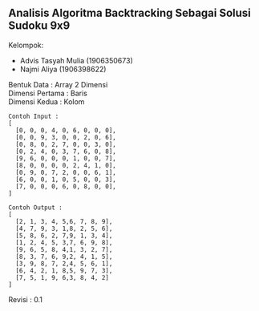 ## Analisis Algoritma Backtracking Sebagai Solusi Sudoku 9x9

Kelompok:
- Advis Tasyah Mulia (1906350673)
- Najmi Aliya (1906398622)

Bentuk Data : Array 2 Dimensi <br/>
Dimensi Pertama : Baris <br/>
Dimensi Kedua : Kolom

```
Contoh Input :
[
  [0, 0, 0, 4, 0, 6, 0, 0, 0],
  [0, 0, 9, 3, 0, 0, 2, 0, 6],
  [0, 8, 0, 2, 7, 0, 0, 3, 0],
  [0, 2, 4, 0, 3, 7, 6, 0, 8],
  [9, 6, 0, 0, 0, 1, 0, 0, 7],
  [8, 0, 0, 0, 0, 2, 4, 1, 0],
  [0, 9, 0, 7, 2, 0, 0, 6, 1],
  [6, 0, 0, 1, 0, 5, 0, 0, 3],
  [7, 0, 0, 0, 6, 0, 8, 0, 0],
]
```

```
Contoh Output :
[
  [2, 1, 3, 4, 5,6, 7, 8, 9],
  [4, 7, 9, 3, 1,8, 2, 5, 6],
  [5, 8, 6, 2, 7,9, 1, 3, 4],
  [1, 2, 4, 5, 3,7, 6, 9, 8],
  [9, 6, 5, 8, 4,1, 3, 2, 7],
  [8, 3, 7, 6, 9,2, 4, 1, 5],
  [3, 9, 8, 7, 2,4, 5, 6, 1],
  [6, 4, 2, 1, 8,5, 9, 7, 3],
  [7, 5, 1, 9, 6,3, 8, 4, 2]
]
```
Revisi : 0.1